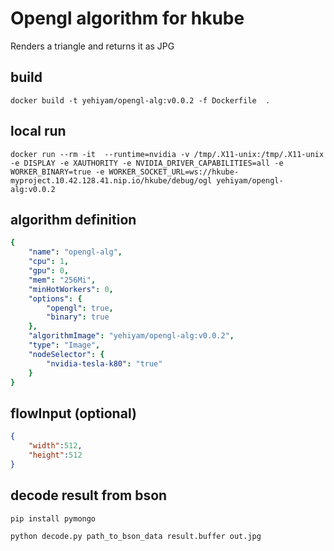# Opengl algorithm for hkube
Renders a triangle and returns it as JPG

## build
```console
docker build -t yehiyam/opengl-alg:v0.0.2 -f Dockerfile  .
```
## local run
```console
docker run --rm -it  --runtime=nvidia -v /tmp/.X11-unix:/tmp/.X11-unix -e DISPLAY -e XAUTHORITY -e NVIDIA_DRIVER_CAPABILITIES=all -e WORKER_BINARY=true -e WORKER_SOCKET_URL=ws://hkube-myproject.10.42.128.41.nip.io/hkube/debug/ogl yehiyam/opengl-alg:v0.0.2
```

## algorithm definition
```yaml
{
    "name": "opengl-alg",
    "cpu": 1,
    "gpu": 0,
    "mem": "256Mi",
    "minHotWorkers": 0,
    "options": {
        "opengl": true,
        "binary": true
    },
    "algorithmImage": "yehiyam/opengl-alg:v0.0.2",
    "type": "Image",
    "nodeSelector": {
        "nvidia-tesla-k80": "true"
    }
}
```

## flowInput (optional)
```json
{
    "width":512,
    "height":512
}
```

## decode result from bson
```console
pip install pymongo
```

```console
python decode.py path_to_bson_data result.buffer out.jpg
```